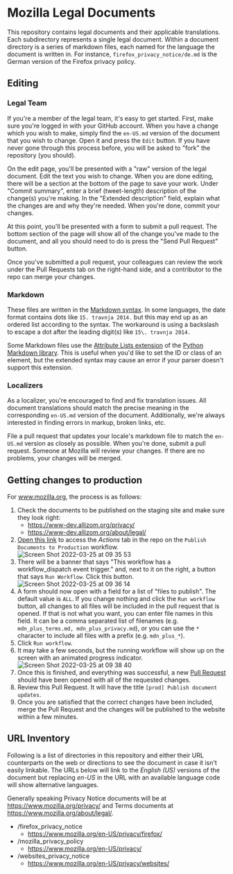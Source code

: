 # Mozilla Legal Documents

This repository contains legal documents and their applicable translations. Each subdirectory represents a single legal document. Within a document directory is a series of markdown files, each named for the language the document is written in. For instance, `firefox_privacy_notice/de.md` is the German version of the Firefox privacy policy.

## Editing

### Legal Team

If you're a member of the legal team, it's easy to get started. First, make sure you're logged in with your GitHub account. When you have a change which you wish to make, simply find the `en-US.md` version of the document that you wish to change. Open it and press the `Edit` button. If you have never gone through this process before, you will be asked to "fork" the repository (you should).

On the edit page, you'll be presented with a "raw" version of the legal document. Edit the text you wish to change. When you are done editing, there will be a section at the bottom of the page to save your work. Under "Commit summary", enter a brief (tweet-length) description of the change(s) you're making. In the "Extended description" field, explain what the changes are and why they're needed. When you're done, commit your changes.

At this point, you'll be presented with a form to submit a pull request. The bottom section of the page will show all of the change you've made to the document, and all you should need to do is press the "Send Pull Request" button.

Once you've submitted a pull request, your colleagues can review the work under the Pull Requests tab on the right-hand side, and a contributor to the repo can merge your changes.

### Markdown

These files are written in the [Markdown syntax](https://daringfireball.net/projects/markdown/syntax). In some languages, the date format contains dots like `15. travnja 2014.` but this may end up as an ordered list according to the syntax. The workaround is using a backslash to escape a dot after the leading digit(s) like `15\. travnja 2014.`

Some Markdown files use the [Attribute Lists extension](https://pythonhosted.org/Markdown/extensions/attr_list.html) of the [Python Markdown library](https://pypi.python.org/pypi/Markdown). This is useful when you'd like to set the ID or class of an element, but the extended syntax may cause an error if your parser doesn't support this extension.

### Localizers

As a localizer, you're encouraged to find and fix translation issues. All document translations should match the precise meaning in the corresponding `en-US.md` version of the document. Additionally, we're always interested in finding errors in markup, broken links, etc.

File a pull request that updates your locale's markdown file to match the `en-US.md` version as closely as possible. When you're done, submit a pull request. Someone at Mozilla will review your changes. If there are no problems, your changes will be merged.

## Getting changes to production

For www.mozilla.org, the process is as follows:

1. Check the documents to be published on the staging site and make sure they look right:
    * https://www-dev.allizom.org/privacy/
    * https://www-dev.allizom.org/about/legal/
2. [Open this link](https://github.com/mozilla/legal-docs/actions/workflows/prod_push.yml) to access the _Actions_ tab in the repo on the `Publish Documents to Production` workflow. ![Screen Shot 2022-03-25 at 09 35 53](https://user-images.githubusercontent.com/19176817/160134801-1cacc2fa-ba16-4c11-a0fd-1dc9ac6b7240.png)
3. There will be a banner that says "This workflow has a workflow_dispatch event trigger." and, next to it on the right, a button that says `Run Workflow`. Click this button. ![Screen Shot 2022-03-25 at 09 36 14](https://user-images.githubusercontent.com/19176817/160134925-05b56aec-4c0a-4104-bc1e-e57c9cb812d0.png)
4. A form should now open with a field for a list of "files to publish". The default value is `ALL`. If you change nothing and click the `Run workflow` button, all changes to all files will be included in the pull request that is opened. If that is not what you want, you can enter file names in this field. It can be a comma separated list of filenames (e.g. `mdn_plus_terms.md, mdn_plus_privacy.md`), or you can use the `*` character to include all files with a prefix (e.g. `mdn_plus_*`).
5. Click `Run workflow`.
6. It may take a few seconds, but the running workflow will show up on the screen with an animated progress indicator. ![Screen Shot 2022-03-25 at 09 38 40](https://user-images.githubusercontent.com/19176817/160135112-29db7e7c-7589-4055-a56a-577ad3527344.png)
7. Once this is finished, and everything was successful, a new [Pull Request](https://github.com/mozilla/legal-docs/pulls?q=is%3Aopen+is%3Apr+label%3Aprod) should have been opened with all of the requested changes.
8. Review this Pull Request. It will have the title `[prod] Publish document updates`.
9. Once you are satisfied that the correct changes have been included, merge the Pull Request and the changes will be published to the website within a few minutes.


## URL Inventory

Following is a list of directories in this repository and either their URL counterparts on the web or directions to see the document in case it isn't easily linkable.  The URLs below will link to the *English (US)* versions of the document but replacing *en-US* in the URL with an available language code will show alternative languages.

Generally speaking Privacy Notice documents will be at https://www.mozilla.org/privacy/ and Terms documents at
https://www.mozilla.org/about/legal/.

* /firefox_privacy_notice
    * https://www.mozilla.org/en-US/privacy/firefox/
* /mozilla_privacy_policy
    * https://www.mozilla.org/en-US/privacy/
* /websites_privacy_notice
    * https://www.mozilla.org/en-US/privacy/websites/
